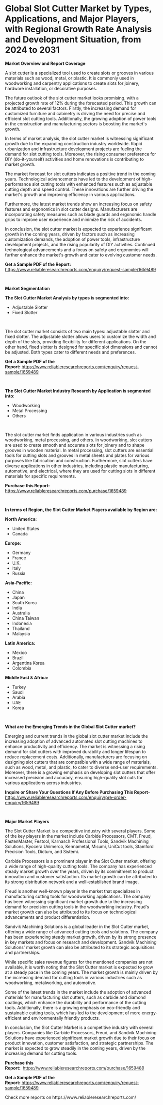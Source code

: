 <p><h1>Global Slot Cutter Market by Types, Applications, and Major Players, with Regional Growth Rate Analysis and Development Situation, from 2024 to 2031</h1></p><p><strong>Market Overview and Report Coverage</strong></p>
<p><p>A slot cutter is a specialized tool used to create slots or grooves in various materials such as wood, metal, or plastic. It is commonly used in woodworking and carpentry applications to create slots for joinery, hardware installation, or decorative purposes.</p><p>The future outlook of the slot cutter market looks promising, with a projected growth rate of 12% during the forecasted period. This growth can be attributed to several factors. Firstly, the increasing demand for customized furniture and cabinetry is driving the need for precise and efficient slot cutting tools. Additionally, the growing adoption of power tools in the construction and manufacturing sectors is boosting the market's growth.</p><p>In terms of market analysis, the slot cutter market is witnessing significant growth due to the expanding construction industry worldwide. Rapid urbanization and infrastructure development projects are fueling the demand for slot cutting tools. Moreover, the rising consumer preference for DIY (do-it-yourself) activities and home renovations is contributing to market growth.</p><p>The market forecast for slot cutters indicates a positive trend in the coming years. Technological advancements have led to the development of high-performance slot cutting tools with enhanced features such as adjustable cutting depth and speed control. These innovations are further driving the market's growth and improving efficiency in various applications.</p><p>Furthermore, the latest market trends show an increasing focus on safety features and ergonomics in slot cutter designs. Manufacturers are incorporating safety measures such as blade guards and ergonomic handle grips to improve user experience and minimize the risk of accidents.</p><p>In conclusion, the slot cutter market is expected to experience significant growth in the coming years, driven by factors such as increasing customization demands, the adoption of power tools, infrastructure development projects, and the rising popularity of DIY activities. Continued technological advancements and a focus on safety and ergonomics will further enhance the market's growth and cater to evolving customer needs.</p></p>
<p><strong>Get a Sample PDF of the Report:</strong> <a href="https://www.reliableresearchreports.com/enquiry/request-sample/1659489">https://www.reliableresearchreports.com/enquiry/request-sample/1659489</a></p>
<p>&nbsp;</p>
<p><strong>Market Segmentation</strong></p>
<p><strong>The Slot Cutter Market Analysis by types is segmented into:</strong></p>
<p><ul><li>Adjustable Slotter</li><li>Fixed Slotter</li></ul></p>
<p>&nbsp;</p>
<p><p>The slot cutter market consists of two main types: adjustable slotter and fixed slotter. The adjustable slotter allows users to customize the width and depth of the slots, providing flexibility for different applications. On the other hand, fixed slotter is designed for specific slot dimensions and cannot be adjusted. Both types cater to different needs and preferences.</p></p>
<p><strong>Get a Sample PDF of the Report:</strong>&nbsp;<a href="https://www.reliableresearchreports.com/enquiry/request-sample/1659489">https://www.reliableresearchreports.com/enquiry/request-sample/1659489</a></p>
<p>&nbsp;</p>
<p><strong>The Slot Cutter Market Industry Research by Application is segmented into:</strong></p>
<p><ul><li>Woodworking</li><li>Metal Processing</li><li>Others</li></ul></p>
<p>&nbsp;</p>
<p><p>The slot cutter market finds application in various industries such as woodworking, metal processing, and others. In woodworking, slot cutters are used to create smooth and accurate slots for joinery and to shape grooves in wooden material. In metal processing, slot cutters are essential tools for cutting slots and grooves in metal sheets and plates for various purposes like fabrication and construction. Furthermore, slot cutters have diverse applications in other industries, including plastic manufacturing, automotive, and electrical, where they are used for cutting slots in different materials for specific requirements.</p></p>
<p><strong>Purchase this Report:</strong>&nbsp; <a href="https://www.reliableresearchreports.com/purchase/1659489">https://www.reliableresearchreports.com/purchase/1659489</a></p>
<p>&nbsp;</p>
<p><strong>In terms of Region, the Slot Cutter Market Players available by Region are:</strong></p>
<p>
    <p> <strong> North America: </strong>
        <ul>
            <li>United States</li>
            <li>Canada</li>
        </ul>
        </p> 
    <p> <strong> Europe: </strong>
        <ul>
            <li>Germany</li>
            <li>France</li>
            <li>U.K.</li>
            <li>Italy</li>
            <li>Russia</li>
        </ul>
        </p> 
    <p> <strong> Asia-Pacific: </strong>
        <ul>
            <li>China</li>
            <li>Japan</li>
            <li>South Korea</li>
            <li>India</li>
            <li>Australia</li>
            <li>China Taiwan</li>
            <li>Indonesia</li>
            <li>Thailand</li>
            <li>Malaysia</li>
        </ul>
        </p> 
    <p> <strong> Latin America: </strong>
        <ul>
            <li>Mexico</li>
            <li>Brazil</li>
            <li>Argentina Korea</li>
            <li>Colombia</li>
        </ul>
        </p> 
    <p> <strong> Middle East & Africa: </strong>
        <ul>
            <li>Turkey</li>
            <li>Saudi</li>
            <li>Arabia</li>
            <li>UAE</li>
            <li>Korea</li>
        </ul>
    </p>
    </p>
<p>&nbsp;</p>
<p><strong>What are the Emerging Trends in the Global Slot Cutter market?</strong></p>
<p><p>Emerging and current trends in the global slot cutter market include the increasing adoption of advanced automated slot cutting machines to enhance productivity and efficiency. The market is witnessing a rising demand for slot cutters with improved durability and longer lifespan to reduce replacement costs. Additionally, manufacturers are focusing on designing slot cutters that are compatible with a wide range of materials, such as wood, metal, and plastic, to cater to diverse end-user requirements. Moreover, there is a growing emphasis on developing slot cutters that offer increased precision and accuracy, ensuring high-quality slot cuts for various applications across industries.</p></p>
<p><strong>Inquire or Share Your Questions If Any Before Purchasing This Report</strong>- <a href="https://www.reliableresearchreports.com/enquiry/pre-order-enquiry/1659489">https://www.reliableresearchreports.com/enquiry/pre-order-enquiry/1659489</a></p>
<p>&nbsp;</p>
<p><strong>Major Market Players</strong></p>
<p><p>The Slot Cutter Market is a competitive industry with several players. Some of the key players in the market include Carbide Processors, CMT, Freud, FastenMaster, Festool, Karnasch Professional Tools, Sandvik Machining Solutions, Kyocera Unimerco, Kennametal, Misumi, UniCut tools, Stamford Precision Tools, Dictum, and Sistemi.</p><p>Carbide Processors is a prominent player in the Slot Cutter market, offering a wide range of high-quality cutting tools. The company has experienced steady market growth over the years, driven by its commitment to product innovation and customer satisfaction. Its market growth can be attributed to its strong distribution network and a well-established brand image.</p><p>Freud is another well-known player in the market that specializes in manufacturing cutting tools for woodworking applications. The company has been witnessing significant market growth due to the increasing demand for precision cutting tools in the woodworking industry. Freud's market growth can also be attributed to its focus on technological advancements and product differentiation.</p><p>Sandvik Machining Solutions is a global leader in the Slot Cutter market, offering a wide range of advanced cutting tools and solutions. The company has been experiencing steady market growth, driven by its strong presence in key markets and focus on research and development. Sandvik Machining Solutions' market growth can also be attributed to its strategic acquisitions and partnerships.</p><p>While specific sales revenue figures for the mentioned companies are not available, it is worth noting that the Slot Cutter market is expected to grow at a steady pace in the coming years. The market growth is mainly driven by the increasing demand for cutting tools in various industries such as woodworking, metalworking, and automotive.</p><p>Some of the latest trends in the market include the adoption of advanced materials for manufacturing slot cutters, such as carbide and diamond coatings, which enhance the durability and performance of the cutting tools. Additionally, there is a growing emphasis on eco-friendly and sustainable cutting tools, which has led to the development of more energy-efficient and environmentally friendly products.</p><p>In conclusion, the Slot Cutter Market is a competitive industry with several players. Companies like Carbide Processors, Freud, and Sandvik Machining Solutions have experienced significant market growth due to their focus on product innovation, customer satisfaction, and strategic partnerships. The market is expected to grow steadily in the coming years, driven by the increasing demand for cutting tools.</p></p>
<p><strong>Purchase this Report:</strong>&nbsp;&nbsp;<a href="https://www.reliableresearchreports.com/purchase/1659489">https://www.reliableresearchreports.com/purchase/1659489</a></p>
<p></p>
<p><strong>Get a Sample PDF of the Report:</strong>&nbsp;<a href="https://www.reliableresearchreports.com/enquiry/request-sample/1659489">https://www.reliableresearchreports.com/enquiry/request-sample/1659489</a></p>
<p>Check more reports on https://www.reliableresearchreports.com/</p>
